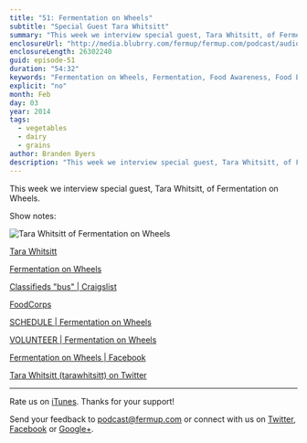 ```yaml
---
title: "51: Fermentation on Wheels"
subtitle: "Special Guest Tara Whitsitt"
summary: "This week we interview special guest, Tara Whitsitt, of Fermentation on Wheels."
enclosureUrl: "http://media.blubrry.com/fermup/fermup.com/podcast/audio/fermup-51.mp3"
enclosureLength: 26302240
guid: episode-51
duration: "54:32"
keywords: "Fermentation on Wheels, Fermentation, Food Awareness, Food Education"
explicit: "no"
month: Feb
day: 03
year: 2014
tags:
  - vegetables
  - dairy
  - grains
author: Branden Byers
description: "This week we interview special guest, Tara Whitsitt, of Fermentation on Wheels."
---
```

This week we interview special guest, Tara Whitsitt, of Fermentation on Wheels.

Show notes:

![Tara Whitsitt of Fermentation on Wheels](/images/episode-51-fermentation-on-wheels.jpg "FermUp 51: Fermentation on Wheels")

[Tara Whitsitt](http://www.tarawhitsitt.com/)

[Fermentation on Wheels](http://www.fermentationonwheels.com/)

[Classifieds "bus" | Craigslist](http://portland.craigslist.org/search/?sort=rel&areaID=9&subAreaID=&query=bus&catAbb=sss)

[FoodCorps](https://foodcorps.org/)

[SCHEDULE | Fermentation on Wheels](http://www.fermentationonwheels.com/?page_id=9)

[VOLUNTEER | Fermentation on Wheels](http://www.fermentationonwheels.com/?page_id=19)

[Fermentation on Wheels | Facebook](https://www.facebook.com/fermentationonwheels)

[Tara Whitsitt (tarawhitsitt) on Twitter](https://twitter.com/tarawhitsitt)

---

Rate us on [iTunes](http://itunes.apple.com/podcast/fermup-fermented-food-podcast/id593958494). Thanks for your support!

Send your feedback to <a href="mailto:podcast@fermup.com">podcast@fermup.com</a> or connect with us on [Twitter](https://twitter.com/fermup), [Facebook](http://www.facebook.com/fermup) or [Google+](https://google.com/+fermup).
